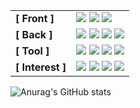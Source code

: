 |         |           | 
| --------     | --------- | 
| **[ Front ]**    | <img src="https://img.shields.io/badge/HTML5-E34F26?style=flat-square&logo=HTML5&logoColor=white"/></a> <img src="https://img.shields.io/badge/CSS3-1572B6?style=flat-square&logo=CSS3&logoColor=white"/></a> <img src="https://img.shields.io/badge/JavaScript-F7DF1E?style=flat-square&logo=JavaScript&logoColor=white"/></a>|
|**[ Back ]**     | <img src ="https://img.shields.io/badge/Java-f98b00?&style=flat-square&logo=Java&logoColor=white"/></a> <img src ="https://img.shields.io/badge/Spring-006600?&style=flat-square&logo=Spring&logoColor=white"/></a> <img src ="https://img.shields.io/badge/Oracle-eb0d00?&style=flat-square&logo=Oracle&logoColor=white"/></a> <img src ="https://img.shields.io/badge/MySQL-3b67ff?&style=flat-square&logo=MySQL&logoColor=white"/></a></a> |
| **[ Tool ]**    | <img src ="https://img.shields.io/badge/IntelliJ IDEA-eb0d00?&style=flat-square&logo=IntelliJ IDEA&logoColor=white"/></a> <img src ="https://img.shields.io/badge/eclipse-210035?&style=flat-square&logo=eclipse&logoColor=white"/></a> <img src ="https://img.shields.io/badge/git-0a0010?&style=flat-square&logo=git&logoColor=white"/></a> <img src ="https://img.shields.io/badge/Apache Tomcat-b38a00?&style=flat-square&logo=Apache Tomcat&logoColor=white"/> |
| **[ Interest ]** | <img src="https://img.shields.io/badge/React-7357ff?style=flat-square&logo=React&logoColor=white"/></a> <img src="https://img.shields.io/badge/Vue.js-006600?style=flat-square&logo=Vue.js&logoColor=white"/></a> <img src="https://img.shields.io/badge/Node.js-339933?style=flat-square&logo=Node.js&logoColor=white"/></a>  <img src="https://img.shields.io/badge/Docker-677cff?style=flat-square&logo=Docker&logoColor=white"/></a> |


  <!--<img alt="Python" src ="https://img.shields.io/badge/기술명-원하는색상코드.svg?&style=for-the-badge&logo=로고명&logoColor=로고색상"/>-->


![Anurag's GitHub stats](https://github-readme-stats.vercel.app/api?username=lgs0503&show_icons=true&theme=graywhite)
